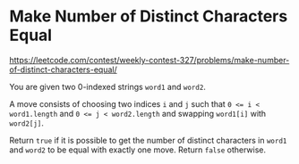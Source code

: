 # Make Number of Distinct Characters Equal

https://leetcode.com/contest/weekly-contest-327/problems/make-number-of-distinct-characters-equal/

You are given two 0-indexed strings `word1` and `word2`.

A move consists of choosing two indices `i` and `j` such that `0 <= i < word1.length` and `0 <= j < word2.length` and swapping `word1[i]` with `word2[j]`.

Return `true` if it is possible to get the number of distinct characters in `word1` and `word2` to be equal with exactly one move. Return `false` otherwise.
